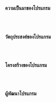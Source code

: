 ##
### ความเป็นมาของโปรแกรม

<br/><br/>
### วัตถุประสงค์ของโปรแกรม



<br/><br/>
### โครงสร้างของโปรแกรม

<br/><br/>
### ผู้พัฒนาโปรแกรม
